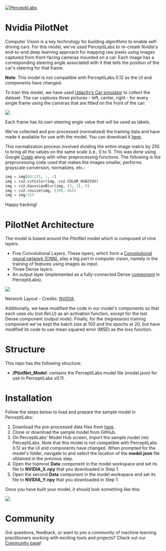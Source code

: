 [![PerceptiLabs](./pl_logo.png)](https://www.perceptilabs.com/home)

# Nvidia PilotNet
Computer Vision is a key technology for building algorithms to enable self-driving cars. For this model, we've used PerceptiLabs to re-create Nvidia's end-to-end deep learning approach for mapping raw pixels using images captured from front-facing cameras mounted on a car. Each image has a corresponding steering angle associated with it that tells the position of the car's steering for that frame.

**Note**: This model is not compatible with PerceptiLabs 0.12 as the UI and components have changed.

To train this model, we have used [Udacity’s Car simulator](https://github.com/udacity/self-driving-car-sim) to collect the dataset. The car captures three pictures - left, center, right - for every single frame using the cameras that are fitted on the front of the car:

![](./carsim2.png)

Each frame has its own steering angle value that will be used as labels.

We've collected and pre-processed (normalized) the training data and have made it available for use with the model. You can download it [here](https://drive.google.com/drive/folders/1A1OMeS86E86rZ4ViMlvNPcKsb95kaOgM?usp=sharing). 

This normalization process involved dividing the entire image matrix by 255 to bring all the values on the same scale (i.e., 0 to 1). This was done using Google [Colab](https://colab.research.google.com/) along with other preprocessing functions. The following is the preprocessing code used that makes the images smaller, performs grayscale conversion, normalizes, etc.:

```python
img = img[60:135, :, :]
img = cv2.cvtColor(img, cv2.COLOR_RGB2YUV)
img = cv2.GaussianBlur(img, (3, 3), 0)
img = cv2.resize(img, (200, 66))
img = img/255
```
Happy hacking!

# PilotNet Architecture
The model is based around the *PilotNet* model which is composed of nine layers: 
* Five Convolutional Layers. These layers, which form a [Convolutional neural network (CNN)](https://en.wikipedia.org/wiki/Convolutional_neural_network), play a big part in computer vision, namely in the training of features using images as input.
* Three Dense layers.
* An output layer (implemented as a fully-connected Dense [component](https://www.perceptilabs.com/docs/components) in PerceptiLabs). 

![](./pilotnetarch.png)

Network Layout - Credits: [NVIDIA](https://developer.nvidia.com/blog/deep-learning-self-driving-cars/).

Additionally, we have modified the code in our model's components so that each uses *elu* (not *ReLU*) as an activation function, except for the last Dense component (output node). Finally, for the (regression) training component we've kept the batch size at 100 and the epochs at 20, but have modified its code to use mean squared error (MSE) as the loss function. 

# Structure
This repo has the following structure:
* **/PilotNet_Model**: contains the PerceptiLabs model file (model.json) for use in PerceptiLabs v0.11.

# Installation
Follow the steps below to load and prepare the sample model in PerceptiLabs:

1. Download the pre-processed data files from [here](https://drive.google.com/drive/folders/1A1OMeS86E86rZ4ViMlvNPcKsb95kaOgM?usp=sharing).
2. Clone or download the sample model from GitHub.
3. On PerceptiLabs' Model Hub screen, import the sample model into PerceptiLabs. Note that this model is not compatible with PerceptiLabs 0.12 as the UI and components have changed. When prompted for the model's folder, navigate to and select the location of the **model.json** file obtained in the previous step.
4. Open the topmost **Data** component in the model workspace and set its file to **NVIDIA_X.npy** that you downloaded in Step 1.
5. Open the second **Data** component in the model workspace and set its file to **NVIDIA_Y.npy** that you downloaded in Step 1.

Once you have built your model, it should look something like this:

![](./plscreenshot.png)

# Community

Got questions, feedback, or want to join a community of machine learning practitioners working with exciting tools and projects? Check out our [Community page](https://www.perceptilabs.com/community)!

